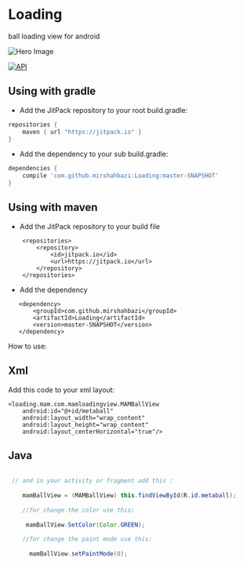# Loading
ball loading view for android


![Hero Image](https://github.com/mirshahbazi/Loading/blob/master/app/preview/sample.gif)


[![API](https://img.shields.io/badge/API-15%2B-brightgreen.svg?style=flat)](https://android-arsenal.com/api?level=14)

## Using with gradle
- Add the JitPack repository to your root build.gradle:
```gradle
repositories {
    maven { url "https://jitpack.io" }
}
```

- Add the dependency to your sub build.gradle:
```gradle
dependencies {
    compile 'com.github.mirshahbazi:Loading:master-SNAPSHOT'
}
```
## Using with maven
- Add the JitPack repository to your build file
```maven:
	<repositories>
		<repository>
		    <id>jitpack.io</id>
		    <url>https://jitpack.io</url>
		</repository>
	</repositories>
 ``` 
-  Add the dependency
 ```maven: 
  	<dependency>
	    <groupId>com.github.mirshahbazi</groupId>
	    <artifactId>Loading</artifactId>
	    <version>master-SNAPSHOT</version>
	</dependency>
```

How to use:
## Xml

 Add this code to your xml layout:


    <loading.mam.com.mamloadingview.MAMBallView
        android:id="@+id/metaball"
        android:layout_width="wrap_content"
        android:layout_height="wrap_content"
        android:layout_centerHorizontal="true"/>
	
## Java
```java        
        
 // and in your activity or fragment add this :
  
    mamBallView = (MAMBallView) this.findViewById(R.id.metaball);
    
    //for change the color use this:
    
     mamBallView.SetColor(Color.GREEN);
    
    //for change the paint mode use this:
    
      mamBallView.setPaintMode(0);
      
```      

  


